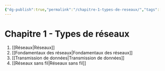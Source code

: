```yaml
---
{"dg-publish":true,"permalink":"/chapitre-1-types-de-reseaux/","tags":["MOC","gardenEntry","gardenEntry","gardenEntry","gardenEntry","gardenEntry","gardenEntry","gardenEntry","gardenEntry","gardenEntry"]}
---
```



# Chapitre 1 - Types de réseaux

1. [[Réseaux\|Réseaux]]
2. [[Fondamentaux des réseaux\|Fondamentaux des réseaux]]
3. [[Transmission de données\|Transmission de données]]
4. [[Réseaux sans fil\|Réseaux sans fil]]